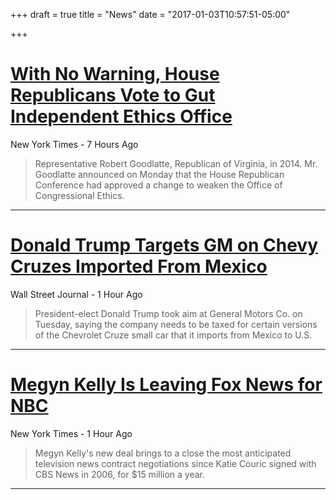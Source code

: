 +++
draft = true
title = "News"
date = "2017-01-03T10:57:51-05:00"

+++
# [With No Warning, House Republicans Vote to Gut Independent Ethics Office](http://www.nytimes.com/2017/01/02/us/politics/with-no-warning-house-republicans-vote-to-hobble-independent-ethics-office.html?_r=0)  

New York Times - 7 Hours Ago  

>Representative Robert Goodlatte, Republican of Virginia, in 2014. Mr. Goodlatte announced on Monday that the House Republican Conference had approved a change to weaken the Office of Congressional Ethics.

***
# [Donald Trump Targets GM on Chevy Cruzes Imported From Mexico](http://www.wsj.com/articles/trump-targets-gm-on-chevy-cruzes-imported-from-mexico-1483448986)  

Wall Street Journal - 1 Hour Ago  

>President-elect Donald Trump took aim at General Motors Co. on Tuesday, saying the company needs to be taxed for certain versions of the Chevrolet Cruze small car that it imports from Mexico to U.S.

***
# [Megyn Kelly Is Leaving Fox News for NBC](http://www.nytimes.com/2017/01/03/business/media/megyn-kelly-nbc-fox-news.html)   

New York Times - 1 Hour Ago  

>Megyn Kelly's new deal brings to a close the most anticipated television news contract negotiations since Katie Couric signed with CBS News in 2006, for $15 million a year.  

***


